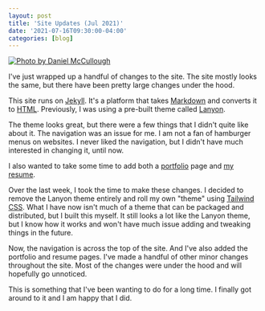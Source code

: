```yaml
---
layout: post
title: 'Site Updates (Jul 2021)'
date: '2021-07-16T09:30:00-04:00'
categories: [blog]
---
```


[![Photo by Daniel McCullough](https://images.unsplash.com/photo-1503387762-592deb58ef4e?ixlib=rb-1.2.1&ixid=MnwxMjA3fDB8MHxwaG90by1wYWdlfHx8fGVufDB8fHx8&auto=format&fit=crop&w=2689&q=80)](https://unsplash.com/photos/HtBlQdxfG9k)

I've just wrapped up a handful of changes to the site. The site mostly looks the same, but there have been pretty large changes under the hood. 

This site runs on [Jekyll](https://jekyllrb.com). It's a platform that takes [Markdown](https://daringfireball.net/projects/markdown/) and converts it to [HTML](https://en.wikipedia.org/wiki/HTML). Previously, I was using a pre-built theme called [Lanyon](https://lanyon.getpoole.com). 

The theme looks great, but there were a few things that I didn't quite like about it. The navigation was an issue for me. I am not a fan of hamburger menus on websites. I never liked the navigation, but I didn't have much interested in changing it, until now. 

I also wanted to take some time to add both a [portfolio](/portfolio) page and [my resume](/resume). 

Over the last week, I took the time to make these changes. I decided to remove the Lanyon theme entirely and roll my own "theme" using [Tailwind CSS](https://tailwindcss.com). What I have now isn't much of a theme that can be packaged and distributed, but I built this myself. It still looks a lot like the Lanyon theme, but I know how it works and won't have much issue adding and tweaking things in the future. 

Now, the navigation is across the top of the site. And I've also added the portfolio and resume pages. I've made a handful of other minor changes throughout the site. Most of the changes were under the hood and will hopefully go unnoticed. 

This is something that I've been wanting to do for a long time. I finally got around to it and I am happy that I did. 
